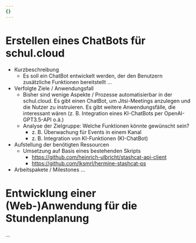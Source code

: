 ```yaml
---
{}
---
```

# Erstellen eines ChatBots für schul.cloud
* Kurzbeschreibung 
	* Es soll ein ChatBot entwickelt werden, der den Benutzern zusätzliche Funktionen bereitstellt ...
* Verfolgte Ziele / Anwendungsfall 
	* Bisher sind wenige Aspekte / Prozesse automatisierbar in der schul.cloud. Es gibt einen ChatBot, um Jitsi-Meetings anzulegen und die Nutzer zu instruieren. Es gibt weitere Anwendungsfälle, die interessant wären (z. B. Integration eines KI-ChatBots per OpenAI-GPT3.5-API o.ä.) 
	* Analyse der Zielgruppe: Welche Funktionen könnte gewünscht sein?
		* z. B. Überwachung für Events in einem Kanal
		* z. B. Integration von KI-Funktionen (KI-ChatBot)
* Aufstellung der benötigten Ressourcen
	* Umsetzung auf Basis eines bestehenden Skripts 
		* https://github.com/heinrich-ulbricht/stashcat-api-client
		* https://github.com/lksmrl/hermine-stashcat-ps
* Arbeitspakete / Milestones
	... 
 
# Entwicklung einer (Web-)Anwendung für die Stundenplanung
...